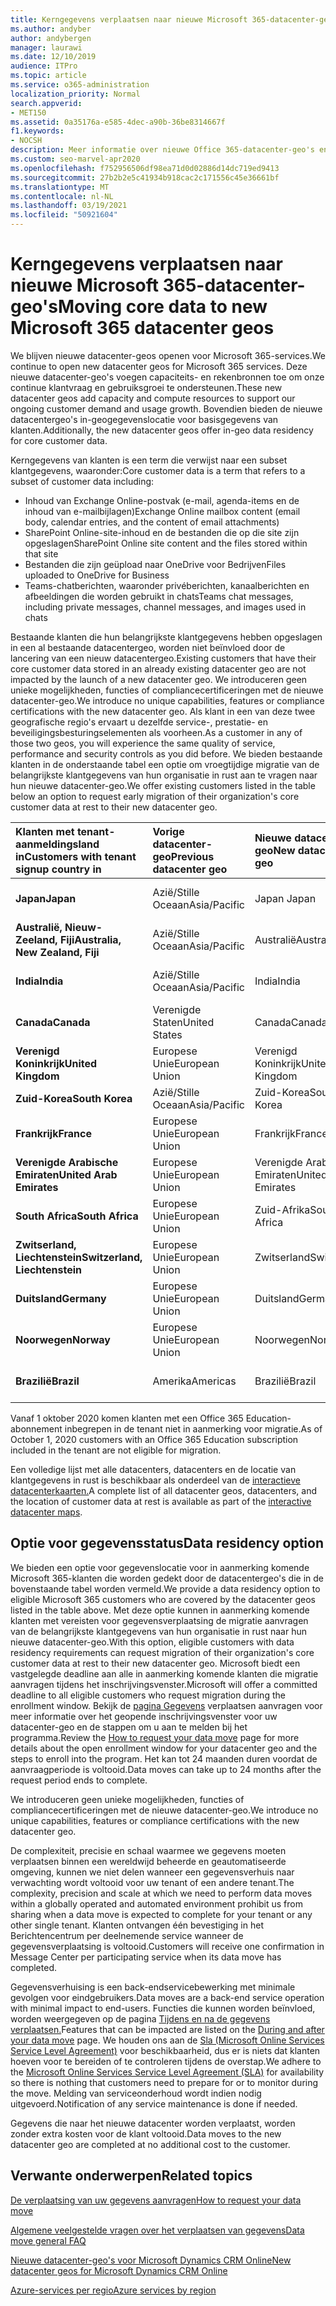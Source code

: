 ```yaml
---
title: Kerngegevens verplaatsen naar nieuwe Microsoft 365-datacenter-geo's
ms.author: andyber
author: andybergen
manager: laurawi
ms.date: 12/10/2019
audience: ITPro
ms.topic: article
ms.service: o365-administration
localization_priority: Normal
search.appverid:
- MET150
ms.assetid: 0a35176a-e585-4dec-a90b-36be8314667f
f1.keywords:
- NOCSH
description: Meer informatie over nieuwe Office 365-datacenter-geo's en hoe u de optie gegevenslocatie gebruikt om een overgang van uw kerngegevens naar een nieuwe geo aan te vragen.
ms.custom: seo-marvel-apr2020
ms.openlocfilehash: f752956506df98ea71d0d02886d14dc719ed9413
ms.sourcegitcommit: 27b2b2e5c41934b918cac2c171556c45e36661bf
ms.translationtype: MT
ms.contentlocale: nl-NL
ms.lasthandoff: 03/19/2021
ms.locfileid: "50921604"
---
```

# <a name="moving-core-data-to-new-microsoft-365-datacenter-geos"></a><span data-ttu-id="7b780-103">Kerngegevens verplaatsen naar nieuwe Microsoft 365-datacenter-geo's</span><span class="sxs-lookup"><span data-stu-id="7b780-103">Moving core data to new Microsoft 365 datacenter geos</span></span>

<span data-ttu-id="7b780-104">We blijven nieuwe datacenter-geos openen voor Microsoft 365-services.</span><span class="sxs-lookup"><span data-stu-id="7b780-104">We continue to open new datacenter geos for Microsoft 365 services.</span></span> <span data-ttu-id="7b780-105">Deze nieuwe datacenter-geo's voegen capaciteits- en rekenbronnen toe om onze continue klantvraag en gebruiksgroei te ondersteunen.</span><span class="sxs-lookup"><span data-stu-id="7b780-105">These new datacenter geos add capacity and compute resources to support our ongoing customer demand and usage growth.</span></span> <span data-ttu-id="7b780-106">Bovendien bieden de nieuwe datacentergeo's in-geogegevenslocatie voor basisgegevens van klanten.</span><span class="sxs-lookup"><span data-stu-id="7b780-106">Additionally, the new datacenter geos offer in-geo data residency for core customer data.</span></span> 

<span data-ttu-id="7b780-107">Kerngegevens van klanten is een term die verwijst naar een subset klantgegevens, waaronder:</span><span class="sxs-lookup"><span data-stu-id="7b780-107">Core customer data is a term that refers to a subset of customer data including:</span></span> 
- <span data-ttu-id="7b780-108">Inhoud van Exchange Online-postvak (e-mail, agenda-items en de inhoud van e-mailbijlagen)</span><span class="sxs-lookup"><span data-stu-id="7b780-108">Exchange Online mailbox content (email body, calendar entries, and the content of email attachments)</span></span>
- <span data-ttu-id="7b780-109">SharePoint Online-site-inhoud en de bestanden die op die site zijn opgeslagen</span><span class="sxs-lookup"><span data-stu-id="7b780-109">SharePoint Online site content and the files stored within that site</span></span>
- <span data-ttu-id="7b780-110">Bestanden die zijn geüpload naar OneDrive voor Bedrijven</span><span class="sxs-lookup"><span data-stu-id="7b780-110">Files uploaded to OneDrive for Business</span></span>
- <span data-ttu-id="7b780-111">Teams-chatberichten, waaronder privéberichten, kanaalberichten en afbeeldingen die worden gebruikt in chats</span><span class="sxs-lookup"><span data-stu-id="7b780-111">Teams chat messages, including private messages, channel messages, and images used in chats</span></span>
  
<span data-ttu-id="7b780-112">Bestaande klanten die hun belangrijkste klantgegevens hebben opgeslagen in een al bestaande datacentergeo, worden niet beïnvloed door de lancering van een nieuw datacentergeo.</span><span class="sxs-lookup"><span data-stu-id="7b780-112">Existing customers that have their core customer data stored in an already existing datacenter geo are not impacted by the launch of a new datacenter geo.</span></span> <span data-ttu-id="7b780-113">We introduceren geen unieke mogelijkheden, functies of compliancecertificeringen met de nieuwe datacenter-geo.</span><span class="sxs-lookup"><span data-stu-id="7b780-113">We introduce no unique capabilities, features or compliance certifications with the new datacenter geo.</span></span> <span data-ttu-id="7b780-114">Als klant in een van deze twee geografische regio's ervaart u dezelfde service-, prestatie- en beveiligingsbesturingselementen als voorheen.</span><span class="sxs-lookup"><span data-stu-id="7b780-114">As a customer in any of those two geos, you will experience the same quality of service, performance and security controls as you did before.</span></span> <span data-ttu-id="7b780-115">We bieden bestaande klanten in de onderstaande tabel een optie om vroegtijdige migratie van de belangrijkste klantgegevens van hun organisatie in rust aan te vragen naar hun nieuwe datacenter-geo.</span><span class="sxs-lookup"><span data-stu-id="7b780-115">We offer existing customers listed in the table below an option to request early migration of their organization's core customer data at rest to their new datacenter geo.</span></span>
  
|<span data-ttu-id="7b780-116">**Klanten met tenant-aanmeldingsland in**</span><span class="sxs-lookup"><span data-stu-id="7b780-116">**Customers with tenant signup country in**</span></span>|<span data-ttu-id="7b780-117">**Vorige datacenter-geo**</span><span class="sxs-lookup"><span data-stu-id="7b780-117">**Previous datacenter geo**</span></span>|<span data-ttu-id="7b780-118">**Nieuwe datacenter-geo**</span><span class="sxs-lookup"><span data-stu-id="7b780-118">**New datacenter geo**</span></span>|<span data-ttu-id="7b780-119">**Geo beschikbaar sinds**</span><span class="sxs-lookup"><span data-stu-id="7b780-119">**Geo available since**</span></span>|
|:-----|:-----|:-----|:-----|
|<span data-ttu-id="7b780-120">**Japan**</span><span class="sxs-lookup"><span data-stu-id="7b780-120">**Japan**</span></span>| <span data-ttu-id="7b780-121">Azië/Stille Oceaan</span><span class="sxs-lookup"><span data-stu-id="7b780-121">Asia/Pacific</span></span> | <span data-ttu-id="7b780-122">Japan </span><span class="sxs-lookup"><span data-stu-id="7b780-122">Japan</span></span> | <span data-ttu-id="7b780-123">December 2014</span><span class="sxs-lookup"><span data-stu-id="7b780-123">December 2014</span></span> |
|<span data-ttu-id="7b780-124">**Australië, Nieuw-Zeeland, Fiji**</span><span class="sxs-lookup"><span data-stu-id="7b780-124">**Australia, New Zealand, Fiji**</span></span>| <span data-ttu-id="7b780-125">Azië/Stille Oceaan</span><span class="sxs-lookup"><span data-stu-id="7b780-125">Asia/Pacific</span></span> | <span data-ttu-id="7b780-126">Australië</span><span class="sxs-lookup"><span data-stu-id="7b780-126">Australia</span></span> | <span data-ttu-id="7b780-127">Maart 2015</span><span class="sxs-lookup"><span data-stu-id="7b780-127">March 2015</span></span> |
|<span data-ttu-id="7b780-128">**India**</span><span class="sxs-lookup"><span data-stu-id="7b780-128">**India**</span></span>| <span data-ttu-id="7b780-129">Azië/Stille Oceaan</span><span class="sxs-lookup"><span data-stu-id="7b780-129">Asia/Pacific</span></span> | <span data-ttu-id="7b780-130">India</span><span class="sxs-lookup"><span data-stu-id="7b780-130">India</span></span> | <span data-ttu-id="7b780-131">Oktober 2015</span><span class="sxs-lookup"><span data-stu-id="7b780-131">October 2015</span></span> |
|<span data-ttu-id="7b780-132">**Canada**</span><span class="sxs-lookup"><span data-stu-id="7b780-132">**Canada**</span></span>| <span data-ttu-id="7b780-133">Verenigde Staten</span><span class="sxs-lookup"><span data-stu-id="7b780-133">United States</span></span> | <span data-ttu-id="7b780-134">Canada</span><span class="sxs-lookup"><span data-stu-id="7b780-134">Canada</span></span> | <span data-ttu-id="7b780-135">Mei 2016</span><span class="sxs-lookup"><span data-stu-id="7b780-135">May 2016</span></span> |
|<span data-ttu-id="7b780-136">**Verenigd Koninkrijk**</span><span class="sxs-lookup"><span data-stu-id="7b780-136">**United Kingdom**</span></span>| <span data-ttu-id="7b780-137">Europese Unie</span><span class="sxs-lookup"><span data-stu-id="7b780-137">European Union</span></span> | <span data-ttu-id="7b780-138">Verenigd Koninkrijk</span><span class="sxs-lookup"><span data-stu-id="7b780-138">United Kingdom</span></span> | <span data-ttu-id="7b780-139">September 2016</span><span class="sxs-lookup"><span data-stu-id="7b780-139">September 2016</span></span> |
|<span data-ttu-id="7b780-140">**Zuid-Korea**</span><span class="sxs-lookup"><span data-stu-id="7b780-140">**South Korea**</span></span>| <span data-ttu-id="7b780-141">Azië/Stille Oceaan</span><span class="sxs-lookup"><span data-stu-id="7b780-141">Asia/Pacific</span></span> | <span data-ttu-id="7b780-142">Zuid-Korea</span><span class="sxs-lookup"><span data-stu-id="7b780-142">South Korea</span></span> | <span data-ttu-id="7b780-143">April 2017</span><span class="sxs-lookup"><span data-stu-id="7b780-143">April 2017</span></span> |
|<span data-ttu-id="7b780-144">**Frankrijk**</span><span class="sxs-lookup"><span data-stu-id="7b780-144">**France**</span></span>| <span data-ttu-id="7b780-145">Europese Unie</span><span class="sxs-lookup"><span data-stu-id="7b780-145">European Union</span></span> | <span data-ttu-id="7b780-146">Frankrijk</span><span class="sxs-lookup"><span data-stu-id="7b780-146">France</span></span> | <span data-ttu-id="7b780-147">Maart 2018</span><span class="sxs-lookup"><span data-stu-id="7b780-147">March 2018</span></span> |
|<span data-ttu-id="7b780-148">**Verenigde Arabische Emiraten**</span><span class="sxs-lookup"><span data-stu-id="7b780-148">**United Arab Emirates**</span></span>| <span data-ttu-id="7b780-149">Europese Unie</span><span class="sxs-lookup"><span data-stu-id="7b780-149">European Union</span></span> | <span data-ttu-id="7b780-150">Verenigde Arabische Emiraten</span><span class="sxs-lookup"><span data-stu-id="7b780-150">United Arab Emirates</span></span> | <span data-ttu-id="7b780-151">Juni 2019</span><span class="sxs-lookup"><span data-stu-id="7b780-151">June 2019</span></span> |
|<span data-ttu-id="7b780-152">**South Africa**</span><span class="sxs-lookup"><span data-stu-id="7b780-152">**South Africa**</span></span>| <span data-ttu-id="7b780-153">Europese Unie</span><span class="sxs-lookup"><span data-stu-id="7b780-153">European Union</span></span> | <span data-ttu-id="7b780-154">Zuid-Afrika</span><span class="sxs-lookup"><span data-stu-id="7b780-154">South Africa</span></span> | <span data-ttu-id="7b780-155">Juli 2019</span><span class="sxs-lookup"><span data-stu-id="7b780-155">July 2019</span></span> |
|<span data-ttu-id="7b780-156">**Zwitserland, Liechtenstein**</span><span class="sxs-lookup"><span data-stu-id="7b780-156">**Switzerland, Liechtenstein**</span></span>| <span data-ttu-id="7b780-157">Europese Unie</span><span class="sxs-lookup"><span data-stu-id="7b780-157">European Union</span></span> | <span data-ttu-id="7b780-158">Zwitserland</span><span class="sxs-lookup"><span data-stu-id="7b780-158">Switzerland</span></span> | <span data-ttu-id="7b780-159">December 2019</span><span class="sxs-lookup"><span data-stu-id="7b780-159">December 2019</span></span> |
|<span data-ttu-id="7b780-160">**Duitsland**</span><span class="sxs-lookup"><span data-stu-id="7b780-160">**Germany**</span></span>| <span data-ttu-id="7b780-161">Europese Unie</span><span class="sxs-lookup"><span data-stu-id="7b780-161">European Union</span></span> | <span data-ttu-id="7b780-162">Duitsland</span><span class="sxs-lookup"><span data-stu-id="7b780-162">Germany</span></span> | <span data-ttu-id="7b780-163">December 2019</span><span class="sxs-lookup"><span data-stu-id="7b780-163">December 2019</span></span> |
|<span data-ttu-id="7b780-164">**Noorwegen**</span><span class="sxs-lookup"><span data-stu-id="7b780-164">**Norway**</span></span>| <span data-ttu-id="7b780-165">Europese Unie</span><span class="sxs-lookup"><span data-stu-id="7b780-165">European Union</span></span> | <span data-ttu-id="7b780-166">Noorwegen</span><span class="sxs-lookup"><span data-stu-id="7b780-166">Norway</span></span> | <span data-ttu-id="7b780-167">April 2020</span><span class="sxs-lookup"><span data-stu-id="7b780-167">April 2020</span></span> |
|<span data-ttu-id="7b780-168">**Brazilië**</span><span class="sxs-lookup"><span data-stu-id="7b780-168">**Brazil**</span></span>| <span data-ttu-id="7b780-169">Amerika</span><span class="sxs-lookup"><span data-stu-id="7b780-169">Americas</span></span> | <span data-ttu-id="7b780-170">Brazilië</span><span class="sxs-lookup"><span data-stu-id="7b780-170">Brazil</span></span> | <span data-ttu-id="7b780-171">November 2020</span><span class="sxs-lookup"><span data-stu-id="7b780-171">November 2020</span></span> |

<span data-ttu-id="7b780-172">Vanaf 1 oktober 2020 komen klanten met een Office 365 Education-abonnement inbegrepen in de tenant niet in aanmerking voor migratie.</span><span class="sxs-lookup"><span data-stu-id="7b780-172">As of October 1, 2020 customers with an Office 365 Education subscription included in the tenant are not eligible for migration.</span></span>

<span data-ttu-id="7b780-173">Een volledige lijst met alle datacenters, datacenters en de locatie van klantgegevens in rust is beschikbaar als onderdeel van de [interactieve datacenterkaarten.](https://office.com/datamaps)</span><span class="sxs-lookup"><span data-stu-id="7b780-173">A complete list of all datacenter geos, datacenters, and the location of customer data at rest is available as part of the [interactive datacenter maps](https://office.com/datamaps).</span></span> 
  
## <a name="data-residency-option"></a><span data-ttu-id="7b780-174">Optie voor gegevensstatus</span><span class="sxs-lookup"><span data-stu-id="7b780-174">Data residency option</span></span>

<span data-ttu-id="7b780-175">We bieden een optie voor gegevenslocatie voor in aanmerking komende Microsoft 365-klanten die worden gedekt door de datacentergeo's die in de bovenstaande tabel worden vermeld.</span><span class="sxs-lookup"><span data-stu-id="7b780-175">We provide a data residency option to eligible Microsoft 365 customers who are covered by the datacenter geos listed in the table above.</span></span> <span data-ttu-id="7b780-176">Met deze optie kunnen in aanmerking komende klanten met vereisten voor gegevensverplaatsing de migratie aanvragen van de belangrijkste klantgegevens van hun organisatie in rust naar hun nieuwe datacenter-geo.</span><span class="sxs-lookup"><span data-stu-id="7b780-176">With this option, eligible customers with data residency requirements can request migration of their organization's core customer data at rest to their new datacenter geo.</span></span>  <span data-ttu-id="7b780-177">Microsoft biedt een vastgelegde deadline aan alle in aanmerking komende klanten die migratie aanvragen tijdens het inschrijvingsvenster.</span><span class="sxs-lookup"><span data-stu-id="7b780-177">Microsoft will offer a committed deadline to all eligible customers who request migration during the enrollment window.</span></span>  <span data-ttu-id="7b780-178">Bekijk de [pagina Gegevens](request-your-data-move.md) verplaatsen aanvragen voor meer informatie over het geopende inschrijvingsvenster voor uw datacenter-geo en de stappen om u aan te melden bij het programma.</span><span class="sxs-lookup"><span data-stu-id="7b780-178">Review the [How to request your data move](request-your-data-move.md) page for more details about the open enrollment window for your datacenter geo and the steps to enroll into the program.</span></span>  <span data-ttu-id="7b780-179">Het kan tot 24 maanden duren voordat de aanvraagperiode is voltooid.</span><span class="sxs-lookup"><span data-stu-id="7b780-179">Data moves can take up to 24 months after the request period ends to complete.</span></span>

<span data-ttu-id="7b780-180">We introduceren geen unieke mogelijkheden, functies of compliancecertificeringen met de nieuwe datacenter-geo.</span><span class="sxs-lookup"><span data-stu-id="7b780-180">We introduce no unique capabilities, features or compliance certifications with the new datacenter geo.</span></span>
    
<span data-ttu-id="7b780-181">De complexiteit, precisie en schaal waarmee we gegevens moeten verplaatsen binnen een wereldwijd beheerde en geautomatiseerde omgeving, kunnen we niet delen wanneer een gegevensverhuis naar verwachting wordt voltooid voor uw tenant of een andere tenant.</span><span class="sxs-lookup"><span data-stu-id="7b780-181">The complexity, precision and scale at which we need to perform data moves within a globally operated and automated environment prohibit us from sharing when a data move is expected to complete for your tenant or any other single tenant.</span></span> <span data-ttu-id="7b780-182">Klanten ontvangen één bevestiging in het Berichtencentrum per deelnemende service wanneer de gegevensverplaatsing is voltooid.</span><span class="sxs-lookup"><span data-stu-id="7b780-182">Customers will receive one confirmation in Message Center per participating service when its data move has completed.</span></span> 
    
<span data-ttu-id="7b780-183">Gegevensverhuising is een back-endservicebewerking met minimale gevolgen voor eindgebruikers.</span><span class="sxs-lookup"><span data-stu-id="7b780-183">Data moves are a back-end service operation with minimal impact to end-users.</span></span> <span data-ttu-id="7b780-184">Functies die kunnen worden beïnvloed, worden weergegeven op de pagina [Tijdens en na de gegevens verplaatsen.](during-and-after-your-data-move.md)</span><span class="sxs-lookup"><span data-stu-id="7b780-184">Features that can be impacted are listed on the [During and after your data move](during-and-after-your-data-move.md) page.</span></span> <span data-ttu-id="7b780-185">We houden ons aan de [Sla (Microsoft Online Services Service Level Agreement)](https://go.microsoft.com/fwlink/p/?LinkId=523897) voor beschikbaarheid, dus er is niets dat klanten hoeven voor te bereiden of te controleren tijdens de overstap.</span><span class="sxs-lookup"><span data-stu-id="7b780-185">We adhere to the [Microsoft Online Services Service Level Agreement (SLA)](https://go.microsoft.com/fwlink/p/?LinkId=523897) for availability so there is nothing that customers need to prepare for or to monitor during the move.</span></span> <span data-ttu-id="7b780-186">Melding van serviceonderhoud wordt indien nodig uitgevoerd.</span><span class="sxs-lookup"><span data-stu-id="7b780-186">Notification of any service maintenance is done if needed.</span></span> 

<span data-ttu-id="7b780-187">Gegevens die naar het nieuwe datacenter worden verplaatst, worden zonder extra kosten voor de klant voltooid.</span><span class="sxs-lookup"><span data-stu-id="7b780-187">Data moves to the new datacenter geo are completed at no additional cost to the customer.</span></span>
    
## <a name="related-topics"></a><span data-ttu-id="7b780-188">Verwante onderwerpen</span><span class="sxs-lookup"><span data-stu-id="7b780-188">Related topics</span></span> 
 
[<span data-ttu-id="7b780-189">De verplaatsing van uw gegevens aanvragen</span><span class="sxs-lookup"><span data-stu-id="7b780-189">How to request your data move</span></span>](request-your-data-move.md)
    
[<span data-ttu-id="7b780-190">Algemene veelgestelde vragen over het verplaatsen van gegevens</span><span class="sxs-lookup"><span data-stu-id="7b780-190">Data move general FAQ</span></span>](data-move-faq.md)
  
[<span data-ttu-id="7b780-191">Nieuwe datacenter-geo's voor Microsoft Dynamics CRM Online</span><span class="sxs-lookup"><span data-stu-id="7b780-191">New datacenter geos for Microsoft Dynamics CRM Online</span></span>](/power-platform/admin/new-datacenter-regions)
  
[<span data-ttu-id="7b780-192">Azure-services per regio</span><span class="sxs-lookup"><span data-stu-id="7b780-192">Azure services by region</span></span>](https://azure.microsoft.com/regions/)